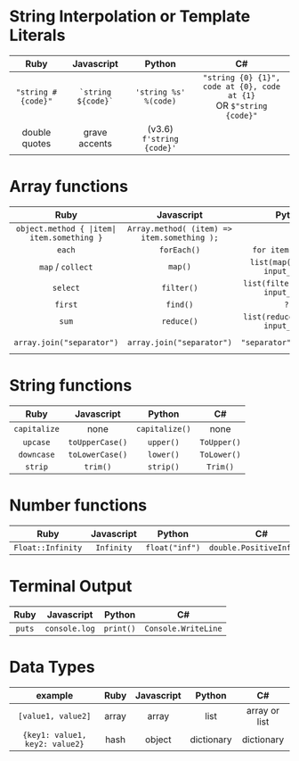 <!-- 
Ruby | Javascript | Python
:---:|:---:|:---:
-->

# String Interpolation or Template Literals
Ruby | Javascript | Python | C#
:---:|:---:|:---:|:---:
`"string #{code}"`  | ``` `string ${code}` ``` | `'string %s' %(code)` | `"string {0} {1}", code at {0}, code at {1}` <br/> OR `$"string {code}"`
double quotes | grave accents | (v3.6) `f'string {code}'` | 

# Array functions
Ruby | Javascript | Python | C#
:---:|:---:|:---:|:---:
`object.method { \|item\| item.something }` | `Array.method( (item) => item.something );` | | requires LINQ
`each` | `forEach()` | `for item in list:` | `foreach item in list {}`
`map` / `collect` | `map()` | `list(map(function, input_list))` | `array.Select(x => operation on x)` 
`select` | `filter()` | `list(filter(function, input_list))` | `array.Where(x => boolean operation)`
`first` | `find()` | `???`
`sum` | `reduce()` | `list(reduce(function, input_list))` | `array.Aggregate((x,y) => operation on x and y)`
`array.join("separator")` | `array.join("separator")` | `"separator".join(list)` | `string.Join("separator", array)`

# String functions
Ruby | Javascript | Python | C#
:---:|:---:|:---:|:---:
`capitalize` | none | `capitalize()` | none
`upcase` | `toUpperCase()` | `upper()` | `ToUpper()`
`downcase` | `toLowerCase()` | `lower()` | `ToLower()`
`strip` | `trim()` | `strip()` | `Trim()`

# Number functions
Ruby | Javascript | Python | C#
:---:|:---:|:---:|:---:
`Float::Infinity` | `Infinity` | `float("inf")` | `double.PositiveInfinity`

<!-- 
# Loops
Ruby | Javascript | Python
:---:|:---:|:---:
  -->
# Terminal Output
Ruby | Javascript | Python | C#
:---:|:---:|:---:|:---:
`puts` | `console.log` | `print()` | `Console.WriteLine`

# Data Types
example | Ruby | Javascript | Python | C#
:---:|:---:|:---:|:---:|:---:
`[value1, value2]` | array | array | list | array or list
`{key1: value1, key2: value2}` | hash | object | dictionary | dictionary
